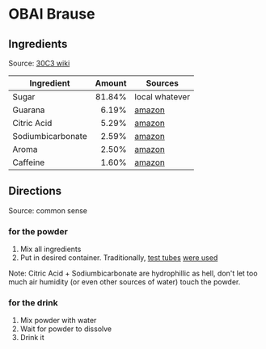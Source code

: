 # OBAI Brause

## Ingredients
Source: [30C3 wiki][c0]

| Ingredient        | Amount | Sources         |
|-------------------|-------:|-----------------|
| Sugar             | 81.84% | local whatever  |
| Guarana           |  6.19% | [amazon][a0]    |
| Citric Acid       |  5.29% | [amazon][a1]    |
| Sodiumbicarbonate |  2.59% | [amazon][a2]    |
| Aroma             |  2.50% | [amazon][a3]    |
| Caffeine          |  1.60% | [amazon][a4]    |

## Directions
Source: common sense

### for the powder
1. Mix all ingredients
2. Put in desired container. Traditionally, [test tubes][a5] [were used][t0]

Note: Citric Acid + Sodiumbicarbonate are hydrophillic as hell, don't let too much air humidity (or even other sources of water) touch the powder.

### for the drink
1. Mix powder with water
2. Wait for powder to dissolve
3. Drink it

[c0]: https://events.ccc.de/congress/2013/wiki/Projects:OBAI_Brause#Version_3
[a0]: http://www.amazon.de/dp/B007SN3TVO
[a1]: http://www.amazon.de/dp/B008AI1YUY
[a2]: http://www.amazon.de/dp/B00ALSHMA2
[a3]: http://www.amazon.de/dp/B008M7DD52
[a4]: http://www.amazon.de/dp/B00MG2TKN8
[a5]: http://www.amazon.de/dp/B008KYQLYW
[t0]: https://twitter.com/musevg/status/416613591987810304
